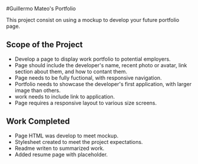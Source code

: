 #Guillermo Mateo's Portfolio

This project consist on using a mockup to develop your future portfolio page.

## Scope of the Project

- Develop a page to display work portfolio to potential employers.
- Page should include the developer's name, recent photo or avatar, link section about them, and how to contant them.
- Page needs to be fully fuctional, with responsive navigation.
- Portfolio needs to showcase the developer's first application, with larger image than others.
- work needs to include link to application.
- Page requires a responsive layout to various size screens.

## Work Completed

- Page HTML was develop to meet mockup.
- Stylesheet created to meet the project expectations.
- Readme writen to summarized work.
- Added resume page with placeholder.



